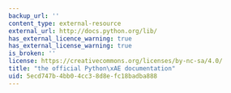 ```yaml
---
backup_url: ''
content_type: external-resource
external_url: http://docs.python.org/lib/
has_external_licence_warning: true
has_external_license_warning: true
is_broken: ''
license: https://creativecommons.org/licenses/by-nc-sa/4.0/
title: "the official Python\xAE documentation"
uid: 5ecd747b-4bb0-4cc3-8d8e-fc18badba888
---
```

